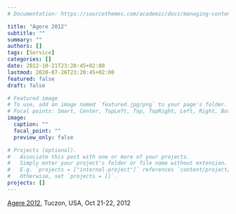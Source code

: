 ```yaml
---
# Documentation: https://sourcethemes.com/academic/docs/managing-content/

title: "Agere 2012"
subtitle: ""
summary: ""
authors: []
tags: [Service]
categories: []
date: 2012-10-21T23:20:45+02:00
lastmod: 2020-07-26T23:20:45+02:00
featured: false
draft: false

# Featured image
# To use, add an image named `featured.jpg/png` to your page's folder.
# Focal points: Smart, Center, TopLeft, Top, TopRight, Left, Right, BottomLeft, Bottom, BottomRight.
image:
  caption: ""
  focal_point: ""
  preview_only: false

# Projects (optional).
#   Associate this post with one or more of your projects.
#   Simply enter your project's folder or file name without extension.
#   E.g. `projects = ["internal-project"]` references `content/project/deep-learning/index.md`.
#   Otherwise, set `projects = []`.
projects: []
---
```

[Agere 2012](http://apice.unibo.it/xwiki/bin/view/AGERE2012/), Tuczon, USA, Oct 21-22, 2012
